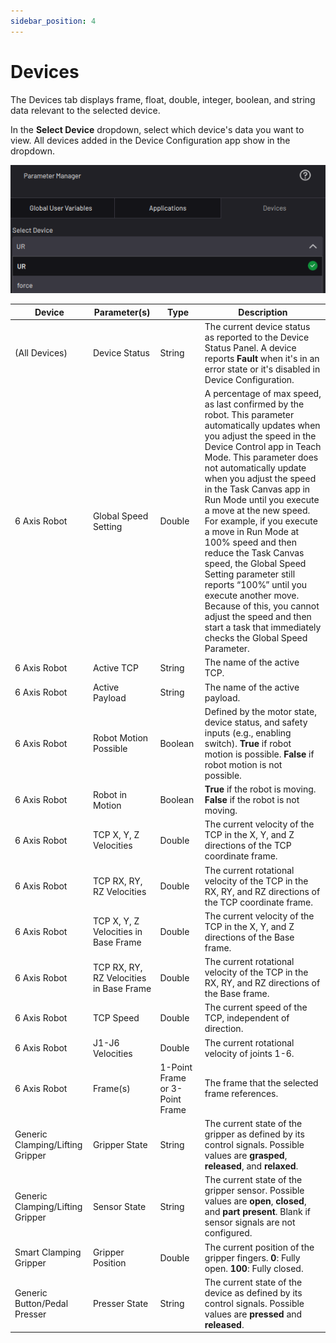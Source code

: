 ```yaml
---
sidebar_position: 4
---
```


# Devices

The Devices tab displays frame, float, double, integer, boolean, and string data relevant to the selected device.

In the **Select Device** dropdown, select which device's data you want to view. All devices added in the Device Configuration app show in the dropdown.

![](../Images/ParameterManager/Devices-Dropdown.png)

|Device|Parameter\(s\)|Type|Description|
|------|--------------|----|-----------|
|\(All Devices\)|Device Status|String|The current device status as reported to the Device Status Panel. A device reports **Fault** when it's in an error state or it's disabled in Device Configuration.|
|6 Axis Robot|Global Speed Setting|Double|A percentage of max speed, as last confirmed by the robot. This parameter automatically updates when you adjust the speed in the Device Control app in Teach Mode. This parameter does not automatically update when you adjust the speed in the Task Canvas app in Run Mode until you execute a move at the new speed. For example, if you execute a move in Run Mode at 100% speed and then reduce the Task Canvas speed, the Global Speed Setting parameter still reports “100%” until you execute another move. Because of this, you cannot adjust the speed and then start a task that immediately checks the Global Speed Parameter.|
|6 Axis Robot|Active TCP|String|The name of the active TCP.|
|6 Axis Robot|Active Payload|String|The name of the active payload.|
|6 Axis Robot|Robot Motion Possible|Boolean|Defined by the motor state, device status, and safety inputs \(e.g., enabling switch\).  **True** if robot motion is possible. **False** if robot motion is not possible.|
|6 Axis Robot|Robot in Motion|Boolean| **True** if the robot is moving. **False** if the robot is not moving.|
|6 Axis Robot|TCP X, Y, Z Velocities|Double|The current velocity of the TCP in the X, Y, and Z directions of the TCP coordinate frame.|
|6 Axis Robot|TCP RX, RY, RZ Velocities|Double|The current rotational velocity of the TCP in the RX, RY, and RZ directions of the TCP coordinate frame.|
|6 Axis Robot|TCP X, Y, Z Velocities in Base Frame|Double|The current velocity of the TCP in the X, Y, and Z directions of the Base frame.|
|6 Axis Robot|TCP RX, RY, RZ Velocities in Base Frame|Double|The current rotational velocity of the TCP in the RX, RY, and RZ directions of the Base frame.|
|6 Axis Robot|TCP Speed|Double|The current speed of the TCP, independent of direction.|
|6 Axis Robot|J1-J6 Velocities|Double|The current rotational velocity of joints 1-6.|
|6 Axis Robot|Frame\(s\)|1-Point Frame or 3-Point Frame|The frame that the selected frame references.|
|Generic Clamping/Lifting Gripper|Gripper State|String|The current state of the gripper as defined by its control signals. Possible values are **grasped**, **released**, and **relaxed**.|
|Generic Clamping/Lifting Gripper|Sensor State|String|The current state of the gripper sensor. Possible values are **open**, **closed**, and **part present**. Blank if sensor signals are not configured.|
|Smart Clamping Gripper|Gripper Position|Double|The current position of the gripper fingers.  **0**: Fully open.  **100**: Fully closed.|
|Generic Button/Pedal Presser|Presser State|String|The current state of the device as defined by its control signals. Possible values are **pressed** and **released**.|

